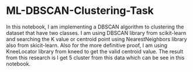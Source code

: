 # ML-DBSCAN-Clustering-Task
In this notebook, I am implementing a DBSCAN algorithm to clustering the dataset that have two classes. I am using DBSCAN library from scikit-learn and searching the K value or centroid point using NearestNeighbors library also from skicit-learn. Also for the more definitive proof, I am using KneeLocator library from kneed to get the valid centroid value. The result from this research is I get 5 cluster from this data which can be see in this notebook.
